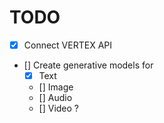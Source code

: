 # TODO

- [x] Connect VERTEX API
- [] Create generative models for
  - [x] Text
  - [] Image
  - [] Audio
  - [] Video ?
